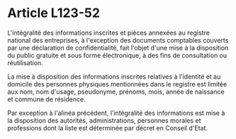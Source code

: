 # Article L123-52

L'intégralité des informations inscrites et pièces annexées au registre national des entreprises, à l'exception des documents comptables couverts par une déclaration de confidentialité, fait l'objet d'une mise à la disposition du public gratuite et sous forme électronique, à des fins de consultation ou réutilisation.

La mise à disposition des informations inscrites relatives à l'identité et au domicile des personnes physiques mentionnées dans le registre est limitée aux nom, nom d'usage, pseudonyme, prénoms, mois, année de naissance et commune de résidence.

Par exception à l'alinéa précédent, l'intégralité des informations est mise à la disposition des autorités, administrations, personnes morales et professions dont la liste est déterminée par décret en Conseil d'Etat.
